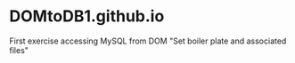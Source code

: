 # DOMtoDB1.github.io
First exercise accessing MySQL from DOM 
"Set boiler plate and associated files"
